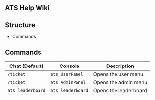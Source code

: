 ## ATS Help Wiki

## Structure
- Commands


## Commands

| Chat (Default) | Console | Description |
| --- | --- | --- |
| `/ticket` | `ats_UserPanel` | Opens the user menu |
| `/ticket` | `ats_AdminPanel` | Opens the admin menu |
| `ats leaderboard` | `ats_leaderboard` | Opens the leaderboard |
